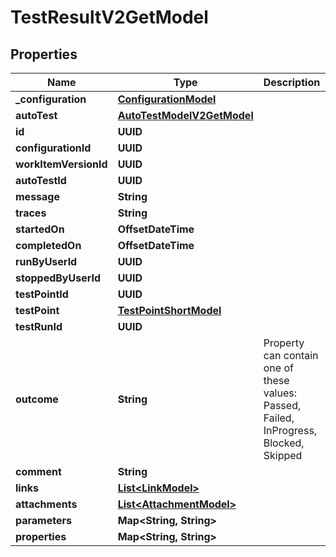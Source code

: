 

# TestResultV2GetModel


## Properties

| Name | Type | Description | Notes |
|------------ | ------------- | ------------- | -------------|
|**_configuration** | [**ConfigurationModel**](ConfigurationModel.md) |  |  [optional] |
|**autoTest** | [**AutoTestModelV2GetModel**](AutoTestModelV2GetModel.md) |  |  [optional] |
|**id** | **UUID** |  |  |
|**configurationId** | **UUID** |  |  |
|**workItemVersionId** | **UUID** |  |  |
|**autoTestId** | **UUID** |  |  [optional] |
|**message** | **String** |  |  [optional] |
|**traces** | **String** |  |  [optional] |
|**startedOn** | **OffsetDateTime** |  |  [optional] |
|**completedOn** | **OffsetDateTime** |  |  [optional] |
|**runByUserId** | **UUID** |  |  [optional] |
|**stoppedByUserId** | **UUID** |  |  [optional] |
|**testPointId** | **UUID** |  |  [optional] |
|**testPoint** | [**TestPointShortModel**](TestPointShortModel.md) |  |  [optional] |
|**testRunId** | **UUID** |  |  |
|**outcome** | **String** | Property can contain one of these values: Passed, Failed, InProgress, Blocked, Skipped |  |
|**comment** | **String** |  |  [optional] |
|**links** | [**List&lt;LinkModel&gt;**](LinkModel.md) |  |  [optional] |
|**attachments** | [**List&lt;AttachmentModel&gt;**](AttachmentModel.md) |  |  [optional] |
|**parameters** | **Map&lt;String, String&gt;** |  |  [optional] |
|**properties** | **Map&lt;String, String&gt;** |  |  [optional] |




